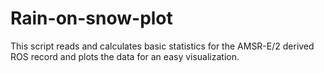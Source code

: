 # Rain-on-snow-plot
This script reads and calculates basic statistics for the AMSR-E/2 derived ROS record and plots the data for an easy visualization.
